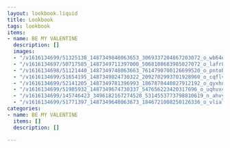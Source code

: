 ```yaml
---
layout: lookbook.liquid
title: Lookbook
tags: lookbook
items:
- name: BE MY VALENTINE
  description: []
  images:
  - "/v1616134699/51325138_1487349848063653_3069337204867203072_o_wb64eh.jpg"
  - "/v1616134697/50717585_1487349711397000_5068108683985027072_o_lafr8b.jpg"
  - "/v1616134698/51121440_1487349748063663_7614790700126699520_o_pntobs.jpg"
  - "/v1616134699/51654195_1487349824730322_2092702993701928960_o_cqflv0.jpg"
  - "/v1616134699/52141205_1487349781396993_1867870440827912192_o_qyxhnw.jpg"
  - "/v1616134699/51985932_1487349674730337_547656223420317696_o_uqhvx4.jpg"
  - "/v1616134699/145746423_3496182167274520_5314553773798810619_n_ahvykj.jpg"
  - "/v1616134699/51771397_1487349648063673_1846721008250126336_o_vliald.jpg"
categories:
- name: BE MY VALENTINE
  items: []
  description: []

---
```

